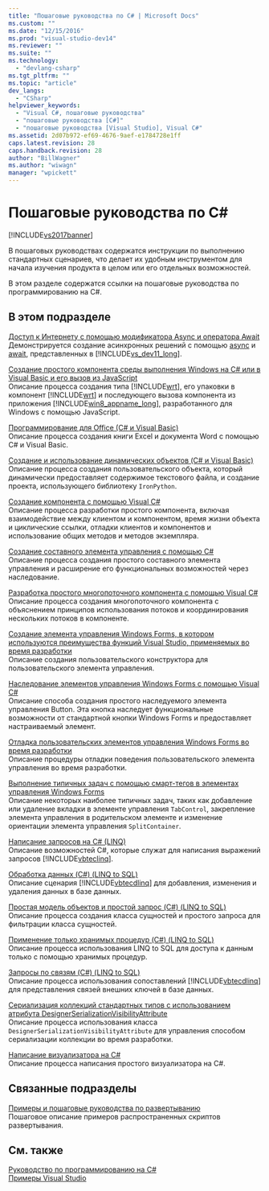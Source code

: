 ```yaml
---
title: "Пошаговые руководства по C# | Microsoft Docs"
ms.custom: ""
ms.date: "12/15/2016"
ms.prod: "visual-studio-dev14"
ms.reviewer: ""
ms.suite: ""
ms.technology: 
  - "devlang-csharp"
ms.tgt_pltfrm: ""
ms.topic: "article"
dev_langs: 
  - "CSharp"
helpviewer_keywords: 
  - "Visual C#, пошаговые руководства"
  - "пошаговые руководства [C#]"
  - "пошаговые руководства [Visual Studio], Visual C#"
ms.assetid: 2d07b972-ef69-4676-9aef-e1784728e1ff
caps.latest.revision: 28
caps.handback.revision: 28
author: "BillWagner"
ms.author: "wiwagn"
manager: "wpickett"
---
```

# Пошаговые руководства по C# #
[!INCLUDE[vs2017banner](../csharp/includes/vs2017banner.md)]

В пошаговых руководствах содержатся инструкции по выполнению стандартных сценариев, что делает их удобным инструментом для начала изучения продукта в целом или его отдельных возможностей.  
  
 В этом разделе содержатся ссылки на пошаговые руководства по программированию на C\#.  
  
## В этом подразделе  
 [Доступ к Интернету с помощью модификатора Async и оператора Await](../Topic/Walkthrough:%20Accessing%20the%20Web%20by%20Using%20Async%20and%20Await%20\(C%23%20and%20Visual%20Basic\).md)  
 Демонстрируется создание асинхронных решений с помощью [async](../csharp/language-reference/keywords/async.md) и [await](../csharp/language-reference/keywords/await.md), представленных в [!INCLUDE[vs_dev11_long](../csharp/includes/vs_dev11_long_md.md)].  
  
 [Создание простого компонента среды выполнения Windows на C\# или в Visual Basic и его вызов из JavaScript](../Topic/Walkthrough:%20Creating%20a%20simple%20component%20in%20C%23%20or%20Visual%20Basic%20and%20calling%20it%20from%20JavaScript.md)  
 Описание процесса создания типа [!INCLUDE[wrt](../csharp/includes/wrt_md.md)], его упаковки в компонент [!INCLUDE[wrt](../csharp/includes/wrt_md.md)] и последующего вызова компонента из приложения [!INCLUDE[win8_appname_long](../csharp/includes/win8_appname_long_md.md)], разработанного для Windows с помощью JavaScript.  
  
 [Программирование для Office \(C\# и Visual Basic\)](../csharp/programming-guide/interop/walkthrough-office-programming.md)  
 Описание процесса создания книги Excel и документа Word с помощью C\# и Visual Basic.  
  
 [Создание и использование динамических объектов \(C\# и Visual Basic\)](../csharp/programming-guide/types/walkthrough-creating-and-using-dynamic-objects.md)  
 Описание процесса создания пользовательского объекта, который динамически предоставляет содержимое текстового файла, и создание проекта, использующего библиотеку `IronPython`.  
  
 [Создание компонента с помощью Visual C\#](../Topic/Walkthrough:%20Authoring%20a%20Component%20with%20Visual%20C%23.md)  
 Описание процесса разработки простого компонента, включая взаимодействие между клиентом и компонентом, время жизни объекта и циклические ссылки, отладки клиентов и компонентов и использование общих методов и методов экземпляра.  
  
 [Создание составного элемента управления с помощью C\#](../Topic/Walkthrough:%20Authoring%20a%20Composite%20Control%20with%20Visual%20C%23.md)  
 Описание процесса создания простого составного элемента управления и расширение его функциональных возможностей через наследование.  
  
 [Разработка простого многопоточного компонента с помощью Visual C\#](../Topic/Walkthrough:%20Authoring%20a%20Simple%20Multithreaded%20Component%20with%20Visual%20C%23.md)  
 Описание процесса создания многопоточного компонента с объяснением принципов использования потоков и координирования нескольких потоков в компоненте.  
  
 [Создание элемента управления Windows Forms, в котором используются преимущества функций Visual Studio, применяемых во время разработки](../Topic/Walkthrough:%20Creating%20a%20Windows%20Forms%20Control%20That%20Takes%20Advantage%20of%20Visual%20Studio%20Design-Time%20Features.md)  
 Описание создания пользовательского конструктора для пользовательского элемента управления.  
  
 [Наследование элементов управления Windows Forms с помощью Visual C\#](../Topic/Walkthrough:%20Inheriting%20from%20a%20Windows%20Forms%20Control%20with%20Visual%20C%23.md)  
 Описание способа создания простого наследуемого элемента управления Button.  Эта кнопка наследует функциональные возможности от стандартной кнопки Windows Forms и предоставляет настраиваемый элемент.  
  
 [Отладка пользовательских элементов управления Windows Forms во время разработки](../Topic/Walkthrough:%20Debugging%20Custom%20Windows%20Forms%20Controls%20at%20Design%20Time.md)  
 Описание процедуры отладки поведения пользовательского элемента управления во время разработки.  
  
 [Выполнение типичных задач с помощью смарт\-тегов в элементах управления Windows Forms](../Topic/Walkthrough:%20Performing%20Common%20Tasks%20Using%20Smart%20Tags%20on%20Windows%20Forms%20Controls.md)  
 Описание некоторых наиболее типичных задач, таких как добавление или удаление вкладки в элементе управления `TabControl`, закрепление элемента управления в родительском элементе и изменение ориентации элемента управления `SplitContainer`.  
  
 [Написание запросов на C\# \(LINQ\)](../csharp/programming-guide/concepts/linq/walkthrough-writing-queries-linq.md)  
 Описание возможностей C\#, которые служат для написания выражений запросов [!INCLUDE[vbteclinq](../csharp/includes/vbteclinq_md.md)].  
  
 [Обработка данных \(C\#\) \(LINQ to SQL\)](../Topic/Walkthrough:%20Manipulating%20Data%20\(C%23\).md)  
 Описание сценария [!INCLUDE[vbtecdlinq](../csharp/includes/vbtecdlinq_md.md)] для добавления, изменения и удаления данных в базе данных.  
  
 [Простая модель объектов и простой запрос \(C\#\) \(LINQ to SQL\)](../Topic/Walkthrough:%20Simple%20Object%20Model%20and%20Query%20\(C%23\).md)  
 Описание процесса создания класса сущностей и простого запроса для фильтрации класса сущностей.  
  
 [Применение только хранимых процедур \(C\#\) \(LINQ to SQL\)](../Topic/Walkthrough:%20Using%20Only%20Stored%20Procedures%20\(C%23\).md)  
 Описание процесса использования LINQ to SQL для доступа к данным только с помощью хранимых процедур.  
  
 [Запросы по связям \(C\#\) \(LINQ to SQL\)](../Topic/Walkthrough:%20Querying%20Across%20Relationships%20\(C%23\).md)  
 Описание процесса использования сопоставлений [!INCLUDE[vbtecdlinq](../csharp/includes/vbtecdlinq_md.md)] для представления связей внешних ключей в базе данных.  
  
 [Сериализация коллекций стандартных типов с использованием атрибута DesignerSerializationVisibilityAttribute](../Topic/Walkthrough:%20Serializing%20Collections%20of%20Standard%20Types%20with%20the%20DesignerSerializationVisibilityAttribute.md)  
 Описание процесса использования класса `DesignerSerializationVisibilityAttribute` для управления способом сериализации коллекции во время разработки.  
  
 [Написание визуализатора на C\#](../Topic/Walkthrough:%20Writing%20a%20Visualizer%20in%20C%23.md)  
 Описание процесса написания простого визуализатора на C\#.  
  
## Связанные подразделы  
 [Примеры и пошаговые руководства по развертыванию](/visual-studio/deployment/clickonce-deployment-samples-and-walkthroughs)  
 Пошаговое описание примеров распространенных скриптов развертывания.  
  
## См. также  
 [Руководство по программированию на C\#](../csharp/programming-guide/index.md)   
 [Примеры Visual Studio](/visual-studio/ide/visual-studio-samples)